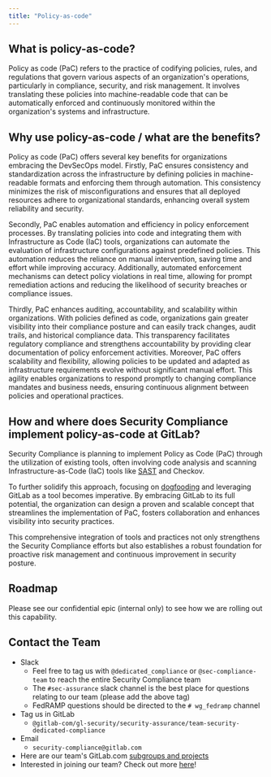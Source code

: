 ```yaml
---
title: "Policy-as-code"
---
```


## What is policy-as-code?

Policy as code (PaC) refers to the practice of codifying policies, rules, and regulations that govern various aspects of an organization's operations, particularly in compliance, security, and risk management. It involves translating these policies into machine-readable code that can be automatically enforced and continuously monitored within the organization's systems and infrastructure.

## Why use policy-as-code / what are the benefits?

Policy as code (PaC) offers several key benefits for organizations embracing the DevSecOps model. Firstly, PaC ensures consistency and standardization across the infrastructure by defining policies in machine-readable formats and enforcing them through automation. This consistency minimizes the risk of misconfigurations and ensures that all deployed resources adhere to organizational standards, enhancing overall system reliability and security.

Secondly, PaC enables automation and efficiency in policy enforcement processes. By translating policies into code and integrating them with Infrastructure as Code (IaC) tools, organizations can automate the evaluation of infrastructure configurations against predefined policies. This automation reduces the reliance on manual intervention, saving time and effort while improving accuracy. Additionally, automated enforcement mechanisms can detect policy violations in real time, allowing for prompt remediation actions and reducing the likelihood of security breaches or compliance issues.

Thirdly, PaC enhances auditing, accountability, and scalability within organizations. With policies defined as code, organizations gain greater visibility into their compliance posture and can easily track changes, audit trails, and historical compliance data. This transparency facilitates regulatory compliance and strengthens accountability by providing clear documentation of policy enforcement activities. Moreover, PaC offers scalability and flexibility, allowing policies to be updated and adapted as infrastructure requirements evolve without significant manual effort. This agility enables organizations to respond promptly to changing compliance mandates and business needs, ensuring continuous alignment between policies and operational practices.


## How and where does Security Compliance implement policy-as-code at GitLab?

Security Compliance is planning to implement Policy as Code (PaC) through the utilization of existing tools, often involving code analysis and scanning Infrastructure-as-Code (IaC) tools like [SAST](https://docs.gitlab.com/ee/user/application_security/sast/) and Checkov.

To further solidify this approach, focusing on [dogfooding](/handbook/values/#dogfooding) and leveraging GitLab as a tool becomes imperative. By embracing GitLab to its full potential, the organization can design a proven and scalable concept that streamlines the implementation of PaC, fosters collaboration and enhances visibility into security practices.

This comprehensive integration of tools and practices not only strengthens the Security Compliance efforts but also establishes a robust foundation for proactive risk management and continuous improvement in security posture.

## Roadmap

Please see our confidential epic (internal only) to see how we are rolling out this capability.

## <i class="fas fa-id-card" style="color:rgb(110,73,203)" aria-hidden="true"></i> Contact the Team

- Slack
   - Feel free to tag us with `@dedicated_compliance` or `@sec-compliance-team` to reach the entire Security Compliance team
   - The `#sec-assurance` slack channel is the best place for questions relating to our team (please add the above tag)
   - FedRAMP questions should be directed to the `# wg_fedramp` channel
- Tag us in GitLab
   - `@gitlab-com/gl-security/security-assurance/team-security-dedicated-compliance`
- Email
   - `security-compliance@gitlab.com`
- Here are our team's GitLab.com [subgroups and projects](https://gitlab.com/gitlab-com/gl-security/security-assurance/security-compliance-commercial-and-dedicated/team-security-dedicated-compliance)
- Interested in joining our team? Check out more [here](/job-families/security/security-assurance-job-family)!
